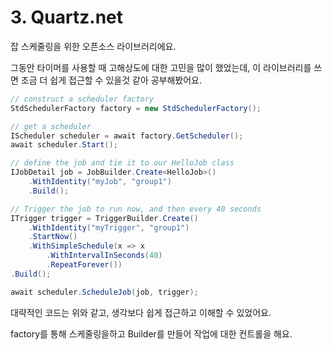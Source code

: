 # 3. Quartz.net

잡 스케줄링을 위한 오픈소스 라이브러리에요.

그동안 타이머를 사용할 때 고해상도에 대한 고민을 많이 했었는데, 이 라이브러리를 쓰면 조금 더 쉽게 접근할 수 있을것 같아 공부해봤어요.

```csharp
// construct a scheduler factory
StdSchedulerFactory factory = new StdSchedulerFactory();

// get a scheduler
IScheduler scheduler = await factory.GetScheduler();
await scheduler.Start();

// define the job and tie it to our HelloJob class
IJobDetail job = JobBuilder.Create<HelloJob>()
    .WithIdentity("myJob", "group1")
    .Build();

// Trigger the job to run now, and then every 40 seconds
ITrigger trigger = TriggerBuilder.Create()
    .WithIdentity("myTrigger", "group1")
    .StartNow()
    .WithSimpleSchedule(x => x
        .WithIntervalInSeconds(40)
        .RepeatForever())
.Build();

await scheduler.ScheduleJob(job, trigger);
```

대략적인 코드는 위와 같고, 생각보다 쉽게 접근하고 이해할 수 있었어요.

factory를 통해 스케줄링을하고 Builder를 만들어 작업에 대한 컨트롤을 해요.


